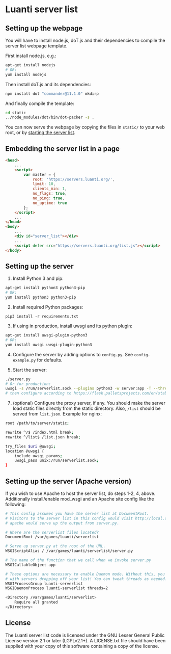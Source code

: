 Luanti server list
====================

Setting up the webpage
----------------------

You will have to install node.js, doT.js and their dependencies to compile
the server list webpage template.

First install node.js, e.g.:

```sh
apt-get install nodejs
# OR:
yum install nodejs
```

Then install doT.js and its dependencies:

```sh
npm install dot "commander@11.1.0" mkdirp
```

And finally compile the template:

```sh
cd static
../node_modules/dot/bin/dot-packer -s .
```

You can now serve the webpage by copying the files in `static/` to your web root, or by [starting the server list](#setting-up-the-server).


Embedding the server list in a page
-----------------------------------

```html
<head>
	...
	<script>
		var master = {
			root: 'https://servers.luanti.org/',
			limit: 10,
			clients_min: 1,
			no_flags: true,
			no_ping: true,
			no_uptime: true
		};
	</script>
	...
</head>
<body>
	...
	<div id="server_list"></div>
	...
	<script defer src="https://servers.luanti.org/list.js"></script>
</body>
```

Setting up the server
---------------------

  1. Install Python 3 and pip:

```sh
apt-get install python3 python3-pip
# OR:
yum install python3 python3-pip
```

  2. Install required Python packages:

	pip3 install -r requirements.txt

  3. If using in production, install uwsgi and its python plugin:

```sh
apt-get install uwsgi-plugin-python3
# OR:
yum install uwsgi uwsgi-plugin-python3
```

  4. Configure the server by adding options to `config.py`.
     See `config-example.py` for defaults.

  5. Start the server:

```sh
./server.py
# Or for production:
uwsgi -s /run/serverlist.sock --plugins python3 -w server:app -T --threads 2
# then configure according to https://flask.palletsprojects.com/en/stable/deploying/uwsgi/
```

  7. (optional) Configure the proxy server, if any.  You should make the server
	 load static files directly from the static directory.  Also, `/list`
	 should be served from `list.json`.  Example for nginx:

```sh
root /path/to/server/static;

rewrite ^/$ /index.html break;
rewrite ^/list$ /list.json break;

try_files $uri @uwsgi;
location @uwsgi {
	include uwsgi_params;
	uwsgi_pass unix:/run/serverlist.sock;
}
```

Setting up the server (Apache version)
--------------------------------------

If you wish to use Apache to host the server list, do steps 1-2, 4, above.
Additionally install/enable mod_wsgi and an Apache site config like the following:

```sh
# This config assumes you have the server list at DocumentRoot.
# Visitors to the server list in this config would visit http://local.server/ and
# apache would serve up the output from server.py.

# Where are the serverlist files located?
DocumentRoot /var/games/luanti/serverlist

# Serve up server.py at the root of the URL.
WSGIScriptAlias / /var/games/luanti/serverlist/server.py

# The name of the function that we call when we invoke server.py
WSGICallableObject app

# These options are necessary to enable Daemon mode. Without this, you'll have strange behavior
# with servers dropping off your list! You can tweak threads as needed. See mod_wsgi documentation.
WSGIProcessGroup luanti-serverlist
WSGIDaemonProcess luanti-serverlist threads=2

<Directory /var/games/luanti/serverlist>
	Require all granted
</Directory>
```

License
-------

The Luanti server list code is licensed under the GNU Lesser General Public
License version 2.1 or later (LGPLv2.1+).  A LICENSE.txt file should have been
supplied with your copy of this software containing a copy of the license.
